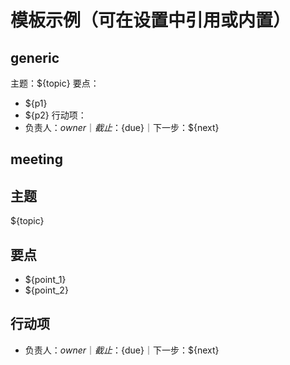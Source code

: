 # 模板示例（可在设置中引用或内置）

## generic
主题：${topic}
要点：
- ${p1}
- ${p2}
行动项：
- 负责人：${owner}｜截止：${due}｜下一步：${next}

## meeting
## 主题
${topic}

## 要点
- ${point_1}
- ${point_2}

## 行动项
- 负责人：${owner}｜截止：${due}｜下一步：${next}
